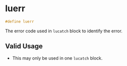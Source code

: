 # luerr

```c++
#define luerr
```

The error code used in `lucatch` block to identify the error. 



## Valid Usage
* This may only be used in one `lucatch` block. 

